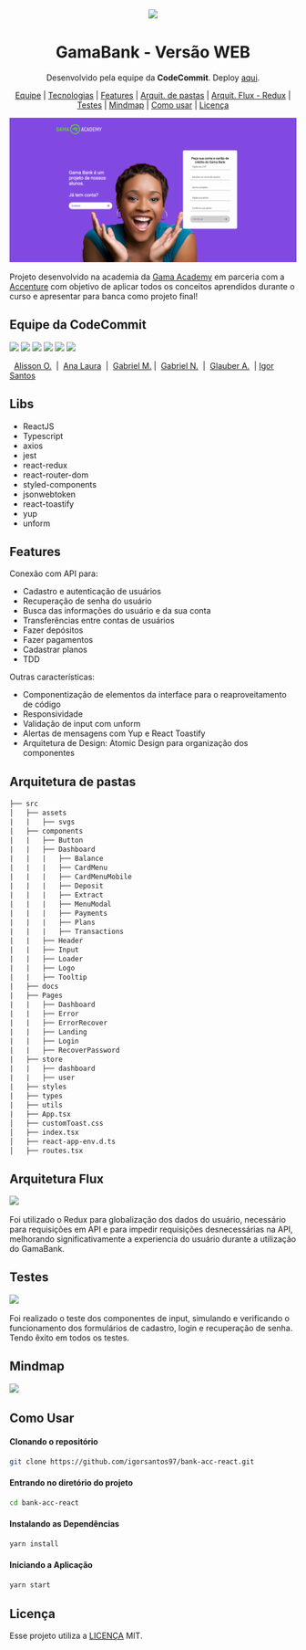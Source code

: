 <div align="center"> 
<img  src="https://assets.website-files.com/5ff79f3ebebf6b12f6b7747f/5ffe04fc6284b7e90070d985_logo-gama-academy.png" width="250" />
</div>
<h1 align="center"> GamaBank - Versão WEB</h1>

<p align="center">Desenvolvido pela equipe da <strong>CodeCommit</strong>. Deploy <a href="#">aqui</a>.</p>

<p align="center"> 
    <a  href="#equipe-da-codecommit">Equipe</a> |
    <a  href="#tecnologias">Tecnologias</a> |
    <a  href="#features">Features</a> |
    <a  href="#arquitetura-de-pastas">Arquit. de pastas</a> |
    <a  href="#arquitetura-flux">Arquit. Flux - Redux</a> |
    <a  href="#testes">Testes</a> |
    <a  href="#mindmap">Mindmap</a> |
    <a  href="#como-usar">Como usar</a> |
    <a  href="#licença">Licença</a>
</p>

<img src="https://raw.githubusercontent.com/igorsantos97/bank-acc-react/main/docs/home-print.png" />
<p>Projeto desenvolvido na academia da <a href="https://www.gama.academy/" target="_blank">Gama Academy</a> em parceria com a <a href="https://www.accenture.com/br-pt" target="_blank">Accenture</a> com objetivo de aplicar todos os conceitos aprendidos durante o curso e apresentar para banca como projeto final!</p>

## Equipe da CodeCommit

<a href="https://cutt.ly/blOnLPV" target="_blank"> 
<img src="https://cutt.ly/glOknQX" width="90"/></a>     
<a href="https://cutt.ly/7lOQfzv" target="_blank"> 
<img src="https://cutt.ly/MlOkJaB" width="90"/></a>     
<a href="https://cutt.ly/SlOQcBf" target="_blank"> 
<img src="https://cutt.ly/1lOlfra" width="90"/></a>     
<a href="https://cutt.ly/LlOQCM4" target="_blank"> 
<img src="https://cutt.ly/3lOj5ZR" width="90"/></a>      
<a href="https://cutt.ly/NlOm8Tm" target="_blank"> 
<img src="https://cutt.ly/jlOlWa2" width="90"/></a>
<a href="https://cutt.ly/slOQ5xI" target="_blank"> 
<img src="https://cutt.ly/JlOvHsQ" width="90"/>
</a>

&nbsp;&nbsp;<a href="https://cutt.ly/blOnLPV" rel="nofollow">Alisson O.</a>&nbsp; | &nbsp;<a href="https://cutt.ly/7lOQfzv" rel="nofollow">Ana Laura</a>&nbsp; | &nbsp;<a href="https://cutt.ly/SlOQcBf" rel="nofollow">Gabriel M.</a> | &nbsp;<a href="https://cutt.ly/LlOQCM4" rel="nofollow">Gabriel N.</a>&nbsp; | &nbsp;<a href="https://cutt.ly/NlOm8Tm" rel="nofollow">Glauber A.</a>&nbsp; | <a href="https://cutt.ly/slOQ5xI" rel="nofollow">Igor Santos</a>

## Libs

- ReactJS
- Typescript
- axios
- jest
- react-redux
- react-router-dom
- styled-components
- jsonwebtoken
- react-toastify
- yup
- unform

## Features

Conexão com API para:

- Cadastro e autenticação de usuários
- Recuperação de senha do usuário
- Busca das informações do usuário e da sua conta
- Transferências entre contas de usuários
- Fazer depósitos
- Fazer pagamentos
- Cadastrar planos
- TDD

Outras características:

- Componentização de elementos da interface para o reaproveitamento de código
- Responsividade
- Validação de input com unform
- Alertas de mensagens com Yup e React Toastify
- Arquitetura de Design: Atomic Design para organização dos componentes

## Arquitetura de pastas

```
├── src
│   ├── assets
|   |   ├── svgs
|   ├── components
|   |   ├── Button
|   |   ├── Dashboard
|   |   |   ├── Balance
|   |   |   ├── CardMenu
|   |   |   ├── CardMenuMobile
|   |   |   ├── Deposit
|   |   |   ├── Extract
|   |   |   ├── MenuModal
|   |   |   ├── Payments
|   |   |   ├── Plans
|   |   |   ├── Transactions
|   |   ├── Header
|   |   ├── Input
|   |   ├── Loader
|   |   ├── Logo
|   |   ├── Tooltip
|   ├── docs
|   ├── Pages
|   |   ├── Dashboard
|   |   ├── Error
|   |   ├── ErrorRecover
|   |   ├── Landing
|   |   ├── Login
|   |   ├── RecoverPassword
|   ├── store
|   |   ├── dashboard
|   |   ├── user
|   ├── styles
|   ├── types
|   ├── utils
|   ├── App.tsx
│   ├── customToast.css
│   ├── index.tsx
│   ├── react-app-env.d.ts
│   ├── routes.tsx
```

## Arquitetura Flux

<img  src="https://cutt.ly/TlJklzS" />
<p>Foi utilizado o Redux para globalização dos dados do usuário, necessário para requisições em API e para impedir requisições desnecessárias na API, melhorando significativamente a experiencia do usuário durante a utilização do GamaBank.
</p>

## Testes

<img src="https://cutt.ly/hlJkOyA" />
<p>Foi realizado o teste dos componentes de input, simulando e verificando o funcionamento dos formulários de cadastro, login e recuperação de senha. Tendo êxito em todos os testes.</p>

## Mindmap

<img src="https://cutt.ly/llGiL2b" />

## Como Usar

#### Clonando o repositório

```bash
git clone https://github.com/igorsantos97/bank-acc-react.git
```

#### Entrando no diretório do projeto

```bash
cd bank-acc-react
```

#### Instalando as Dependências

```bash
yarn install
```

#### Iniciando a Aplicação

```bash
yarn start
```

## Licença

Esse projeto utiliza a <a href="https://cutt.ly/olGu4ds">LICENÇA</a> MIT.
